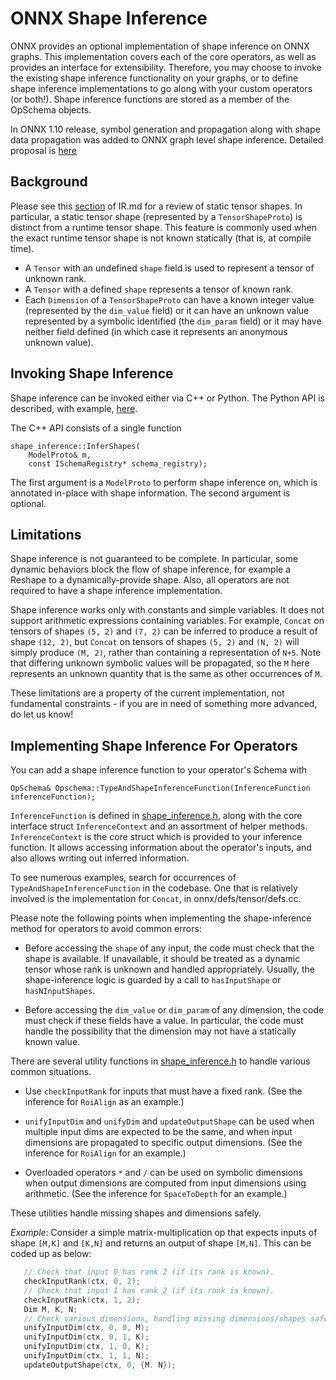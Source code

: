 <!--- SPDX-License-Identifier: Apache-2.0 -->

# ONNX Shape Inference

ONNX provides an optional implementation of shape inference on ONNX
graphs. This implementation covers each of the core operators, as well
as provides an interface for extensibility. Therefore, you may choose
to invoke the existing shape inference functionality on your graphs,
or to define shape inference implementations to go along with your
custom operators (or both!). Shape inference functions are stored as a
member of the OpSchema objects.

In ONNX 1.10 release, symbol generation and propagation along with shape
data propagation was added to ONNX graph level shape inference.
Detailed proposal is [here](proposals/SymbolicShapeInfProposal.md)

## Background

Please see this [section](IR.md#static-tensor-shapes) of IR.md for a review of static tensor shapes.
In particular, a static tensor shape (represented by a `TensorShapeProto`) is distinct from
a runtime tensor shape. This feature is commonly used when the exact runtime tensor shape is
not known statically (that is, at compile time).

* A `Tensor` with an undefined `shape` field is used to represent a tensor of unknown rank.
* A `Tensor` with a defined `shape` represents a tensor of known rank.
* Each `Dimension` of a `TensorShapeProto` can have a known integer value
(represented by the `dim_value` field) or it can have an unknown value
represented by a symbolic identified (the `dim_param` field) or it
may have neither field defined (in which case it represents an anonymous
unknown value).

## Invoking Shape Inference

Shape inference can be invoked either via C++ or Python. The Python
API is described, with example,
[here](PythonAPIOverview.md#running-shape-inference-on-an-onnx-model).

The C++ API consists of a single function

```
shape_inference::InferShapes(
    ModelProto& m,
    const ISchemaRegistry* schema_registry);
```

The first argument is a `ModelProto` to perform shape inference on,
which is annotated in-place with shape information. The second
argument is optional.

## Limitations

Shape inference is not guaranteed to be complete. In particular, some
dynamic behaviors block the flow of shape inference, for example a
Reshape to a dynamically-provide shape. Also, all operators are not
required to have a shape inference implementation.

Shape inference works only with constants and simple variables. It
does not support arithmetic expressions containing variables. For
example, `Concat` on tensors of shapes `(5, 2)` and `(7, 2)` can be
inferred to produce a result of shape `(12, 2)`, but `Concat` on
tensors of shapes `(5, 2)` and `(N, 2)` will simply produce `(M, 2)`,
rather than containing a representation of `N+5`. Note that differing
unknown symbolic values will be propagated, so the `M` here represents
an unknown quantity that is the same as other occurrences of `M`.

These limitations are a property of the current implementation, not
fundamental constraints - if you are in need of something more
advanced, do let us know!

## Implementing Shape Inference For Operators

You can add a shape inference function to your operator's Schema with

```
OpSchema& Opschema::TypeAndShapeInferenceFunction(InferenceFunction inferenceFunction);
```

`InferenceFunction` is defined in
[shape_inference.h](/onnx/defs/shape_inference.h), along with the core
interface struct `InferenceContext` and an assortment of helper
methods. `InferenceContext` is the core struct which is provided to
your inference function. It allows accessing information about the
operator's inputs, and also allows writing out inferred information.

To see numerous examples, search for occurrences of
`TypeAndShapeInferenceFunction` in the codebase. One that is
relatively involved is the implementation for `Concat`, in
onnx/defs/tensor/defs.cc.

Please note the following points when implementing the shape-inference method for
operators to avoid common errors:

* Before accessing the `shape` of any input, the code must check that
the shape is available. If unavailable, it should be treated as a dynamic
tensor whose rank is unknown and handled appropriately. Usually, the
shape-inference logic is guarded by a call to `hasInputShape` or
`hasNInputShapes`.

* Before accessing the `dim_value` or `dim_param` of any dimension, the
code must check if these fields have a value. In particular, the code must
handle the possibility that the dimension may not have a statically
known value.

There are several utility functions in [shape_inference.h](/onnx/defs/shape_inference.h)
to handle various common situations.

* Use `checkInputRank` for inputs that must have a fixed rank. (See the
inference for `RoiAlign` as an example.)

* `unifyInputDim` and `unifyDim` and `updateOutputShape` can be used
when multiple input dims are expected to be the same, and when input
dimensions are propagated to specific output dimensions. (See the inference
for `RoiAlign` for an example.)

* Overloaded operators `*` and `/` can be used on symbolic dimensions when output
dimensions are computed from input dimensions using arithmetic. (See the inference
for `SpaceToDepth` for an example.)

These utilities handle missing shapes and dimensions safely.

_Example_: Consider a simple matrix-multiplication op that expects inputs of shape
`[M,K]` and `[K,N]` and returns an output of shape `[M,N]`. This can be coded
up as below:
```cpp
   // Check that input 0 has rank 2 (if its rank is known).
   checkInputRank(ctx, 0, 2);
   // Check that input 1 has rank 2 (if its rank is known).
   checkInputRank(ctx, 1, 2);
   Dim M, K, N;
   // Check various dimensions, handling missing dimensions/shapes safely.
   unifyInputDim(ctx, 0, 0, M);
   unifyInputDim(ctx, 0, 1, K);
   unifyInputDim(ctx, 1, 0, K);
   unifyInputDim(ctx, 1, 1, N);
   updateOutputShape(ctx, 0, {M. N});
```
